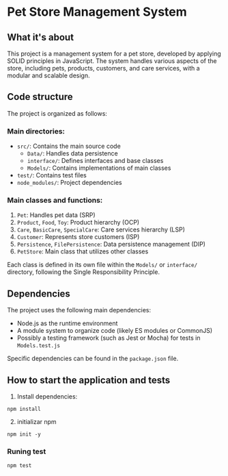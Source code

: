 # Pet Store Management System

## What it's about

This project is a management system for a pet store, developed by applying SOLID principles in JavaScript. The system handles various aspects of the store, including pets, products, customers, and care services, with a modular and scalable design.

## Code structure

The project is organized as follows:

### Main directories:
- `src/`: Contains the main source code
  - `Data/`: Handles data persistence
  - `interface/`: Defines interfaces and base classes
  - `Models/`: Contains implementations of main classes
- `test/`: Contains test files
- `node_modules/`: Project dependencies

### Main classes and functions:

1. `Pet`: Handles pet data (SRP)
2. `Product`, `Food`, `Toy`: Product hierarchy (OCP)
3. `Care`, `BasicCare`, `SpecialCare`: Care services hierarchy (LSP)
4. `Customer`: Represents store customers (ISP)
5. `Persistence`, `FilePersistence`: Data persistence management (DIP)
6. `PetStore`: Main class that utilizes other classes

Each class is defined in its own file within the `Models/` or `interface/` directory, following the Single Responsibility Principle.

## Dependencies

The project uses the following main dependencies:

- Node.js as the runtime environment
- A module system to organize code (likely ES modules or CommonJS)
- Possibly a testing framework (such as Jest or Mocha) for tests in `Models.test.js`

Specific dependencies can be found in the `package.json` file.

## How to start the application and tests

1. Install dependencies:
```
npm install
```
2. initializar npm
```
npm init -y
```

### Runing test
```
npm test
```